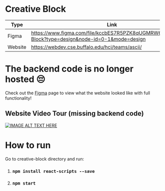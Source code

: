 # Creative Block
| Type | Link |
| --- | --- |
| Figma | https://www.figma.com/file/kccbES7R5PZK8qUGMRW69G/Creative-Block?type=design&node-id=0-1&mode=design |
| Website | https://webdev.cse.buffalo.edu/hci/teams/ascii/ |

# The backend code is no longer hosted 😔
Check out the [Figma](https://www.figma.com/file/kccbES7R5PZK8qUGMRW69G/Creative-Block?type=design&node-id=0-1&mode=design) page to view what the website looked like with full functionality!

## Website Video Tour (missing backend code)
[![IMAGE ALT TEXT HERE](https://img.youtube.com/vi/jTClBcAZjSQ/0.jpg)](https://www.youtube.com/watch?v=jTClBcAZjSQ)

# How to run

Go to creative-block directory and run:
1. ### `npm install react-scripts --save`
2. ### `npm start`

